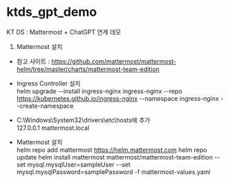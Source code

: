 # ktds_gpt_demo
KT DS : Mattermost + ChatGPT 연계 데모

1. Mattermost 설치
  - 참고 사이트 : https://github.com/mattermost/mattermost-helm/tree/master/charts/mattermost-team-edition

  - Ingress Controller 설치 <br>
    helm upgrade --install ingress-nginx ingress-nginx --repo https://kubernetes.github.io/ingress-nginx --namespace ingress-nginx --create-namespace

  - C:\Windows\System32\drivers\etc\hosts에 추가 <br>
    127.0.0.1 mattermost.local

  - Mattermost 설치 <br>
    helm repo add mattermost https://helm.mattermost.com
    helm repo update
    helm install mattermost mattermost/mattermost-team-edition --set mysql.mysqlUser=sampleUser --set mysql.mysqlPassword=samplePassword -f mattermost-values.yaml
    


